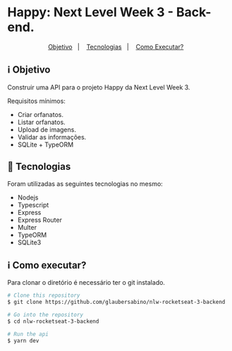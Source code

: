 # Happy: Next Level Week 3 - Back-end.

<p align="center">
  <a href="#rocket-objective">Objetivo</a>&nbsp;&nbsp;&nbsp;|&nbsp;&nbsp;&nbsp;
  <a href="#rocket-technologies">Tecnologias</a>&nbsp;&nbsp;&nbsp;|&nbsp;&nbsp;&nbsp;
  <a href="#information_source-how-to-use">Como Executar?</a>&nbsp;&nbsp;&nbsp;
</p>

## :information_source: Objetivo

Construir uma API para o projeto Happy da Next Level Week 3.

Requisitos mínimos:

- Criar orfanatos.
- Listar orfanatos.
- Upload de imagens.
- Validar as informações.
- SQLite + TypeORM

## :rocket: Tecnologias

Foram utilizadas as seguintes tecnologias no mesmo:

- Nodejs
- Typescript
- Express
- Express Router
- Multer
- TypeORM
- SQLite3


## :information_source: Como executar?

Para clonar o diretório é necessário ter o git instalado.

```bash
# Clone this repository
$ git clone https://github.com/glaubersabino/nlw-rocketseat-3-backend

# Go into the repository
$ cd nlw-rocketseat-3-backend

# Run the api
$ yarn dev
```